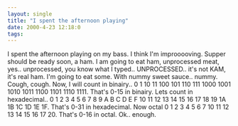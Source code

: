 ```yaml
---
layout: single
title: "I spent the afternoon playing"
date: 2000-4-23 12:18:0
tags: 
---
```


I spent the afternoon playing on my bass. I think I'm improoooving. Supper should be ready soon, a ham. I am going to eat ham, unprocessed meat, yes.. unprocessed, you know what I typed.. UNPROCESSED.. it's not KAM, it's real ham. I'm going to eat some. With nummy sweet sauce.. nummy. Cough, cough. Now, I will count in binairy.. 0 1 10 11 100 101 110 111 1000 1001 1010 1011 1100 1101 1110 1111. That's 0-15 in binairy. Lets count in hexadecimal.. 0 1 2 3 4 5 6 7 8 9 A B C D E F 10 11 12 13 14 15 16 17 18 19 1A 1B 1C 1D 1E 1F. That's 0-31 in hexadecimal. Now octal 0 1 2 3 4 5 6 7 10 11 12 13 14 15 16 17 20. That's 0-16 in octal. Ok.. enough.

